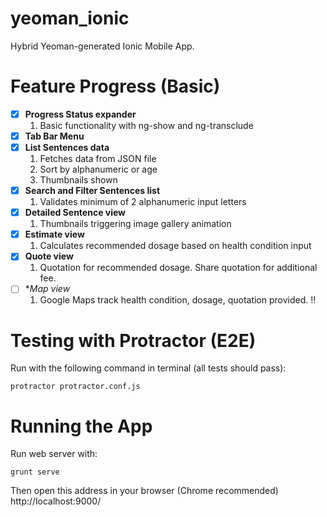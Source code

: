yeoman_ionic
============

Hybrid Yeoman-generated Ionic Mobile App.

Feature Progress (Basic)
=============================
    
- [x] **Progress Status expander**
  1. Basic functionality with ng-show and ng-transclude
- [x] **Tab Bar Menu**
- [x] **List Sentences data**
  1. Fetches data from JSON file
  2. Sort by alphanumeric or age
  2. Thumbnails shown
- [x] **Search and Filter Sentences list**
  1. Validates minimum of 2 alphanumeric input letters
- [x] **Detailed Sentence view**
  1. Thumbnails triggering image gallery animation
- [x] **Estimate view**
  1. Calculates recommended dosage based on health condition input
- [x] **Quote view**
  1. Quotation for recommended dosage. Share quotation for additional fee.
- [ ] **Map view*
  1. Google Maps track health condition, dosage, quotation provided. :bangbang:


Testing with Protractor (E2E)
=============================
Run with the following command in terminal (all tests should pass):
```
protractor protractor.conf.js
```

Running the App
===============
Run web server with: 
```
grunt serve
```
Then open this address in your browser (Chrome recommended) http://localhost:9000/

